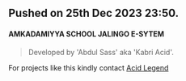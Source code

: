 ## Pushed on 25th Dec 2023 23:50.
<h4>AMKADAMIYYA SCHOOL JALINGO E-SYTEM</h4>

> Developed by 'Abdul Sass' aka 'Kabri Acid'.

<p>For projects like this kindly contact <a href="https://web.facebook.com/abdullahiabubakar.kabri/">Acid Legend</a></p>
